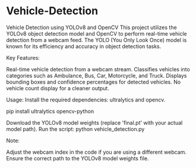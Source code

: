 # Vehicle-Detection
Vehicle Detection using YOLOv8 and OpenCV
This project utilizes the YOLOv8 object detection model and OpenCV to perform real-time vehicle detection from a webcam feed. The YOLO (You Only Look Once) model is known for its efficiency and accuracy in object detection tasks.

Key Features:

Real-time vehicle detection from a webcam stream.
Classifies vehicles into categories such as Ambulance, Bus, Car, Motorcycle, and Truck.
Displays bounding boxes and confidence percentages for detected vehicles.
No vehicle count display for a cleaner output.

Usage:
Install the required dependencies: ultralytics and opencv.

pip install ultralytics opencv-python

Download the YOLOv8 model weights (replace 'final.pt' with your actual model path).
Run the script: python vehicle_detection.py

Note:

Adjust the webcam index in the code if you are using a different webcam.
Ensure the correct path to the YOLOv8 model weights file.
